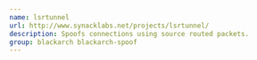```yaml
---
name: lsrtunnel
url: http://www.synacklabs.net/projects/lsrtunnel/
description: Spoofs connections using source routed packets.
group: blackarch blackarch-spoof
---
```

